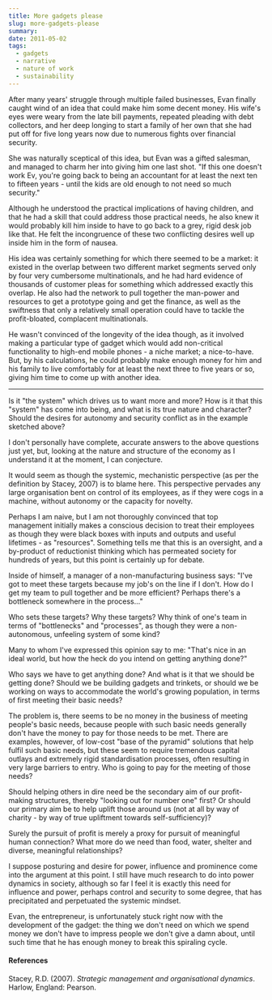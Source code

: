 ```yaml
---
title: More gadgets please
slug: more-gadgets-please
summary: 
date: 2011-05-02
tags:
  - gadgets
  - narrative
  - nature of work
  - sustainability
---
```


After many years' struggle through multiple failed businesses, Evan finally
caught wind of an idea that could make him some decent money. His wife's eyes
were weary from the late bill payments, repeated pleading with debt collectors,
and her deep longing to start a family of her own that she had put off for five
long years now due to numerous fights over financial security.

She was naturally sceptical of this idea, but Evan was a gifted salesman, and
managed to charm her into giving him one last shot. "If this one doesn't work
Ev, you're going back to being an accountant for at least the next ten to
fifteen years - until the kids are old enough to not need so much security."

Although he understood the practical implications of having children, and that
he had a skill that could address those practical needs, he also knew it would
probably kill him inside to have to go back to a grey, rigid desk job like that.
He felt the incongruence of these two conflicting desires well up inside him in
the form of nausea.

His idea was certainly something for which there seemed to be a market: it
existed in the overlap between two different market segments served only by
four very cumbersome multinationals, and he had hard evidence of thousands of
customer pleas for something which addressed exactly this overlap. He also had
the network to pull together the man-power and resources to get a prototype
going and get the finance, as well as the swiftness that only a relatively
small operation could have to tackle the profit-bloated, complacent
multinationals.

He wasn't convinced of the longevity of the idea though, as it involved making
a particular type of gadget which would add non-critical functionality to
high-end mobile phones - a niche market; a nice-to-have. But, by his
calculations, he could probably make enough money for him and his family to
live comfortably for at least the next three to five years or so, giving him
time to come up with another idea.

---

Is it "the system" which drives us to want more and more? How is it that this
"system" has come into being, and what is its true nature and character? Should
the desires for autonomy and security conflict as in the example sketched above?

I don't personally have complete, accurate answers to the above questions just
yet, but, looking at the nature and structure of the economy as I understand it
at the moment, I can conjecture.

It would seem as though the systemic, mechanistic perspective (as per the
definition by Stacey, 2007) is to blame here. This perspective pervades any
large organisation bent on control of its employees, as if they were cogs in
a machine, without autonomy or the capacity for novelty.

Perhaps I am naive, but I am not thoroughly convinced that top management
initially makes a conscious decision to treat their employees as though they
were black boxes with inputs and outputs and useful lifetimes - as "resources".
Something tells me that this is an oversight, and a by-product of reductionist
thinking which has permeated society for hundreds of years, but this point is
certainly up for debate.

Inside of himself, a manager of a non-manufacturing business says: "I've got to
meet these targets because my job's on the line if I don't. How do I get my team
to pull together and be more efficient? Perhaps there's a bottleneck somewhere
in the process..."

Who sets these targets? Why these targets? Why think of one's team in terms of
"bottlenecks" and "processes", as though they were a non-autonomous, unfeeling
system of some kind?

Many to whom I've expressed this opinion say to me: "That's nice in an ideal
world, but how the heck do you intend on getting anything done?"

Who says we have to get anything done? And what is it that we should be getting
done? Should we be building gadgets and trinkets, or should we be working on
ways to accommodate the world's growing population, in terms of first meeting
their basic needs?

The problem is, there seems to be no money in the business of meeting people's
basic needs, because people with such basic needs generally don't have the money
to pay for those needs to be met. There are examples, however, of low-cost
"base of the pyramid" solutions that help fulfil such basic needs, but these
seem to require tremendous capital outlays and extremely rigid standardisation
processes, often resulting in very large barriers to entry. Who is going to pay
for the meeting of those needs?

Should helping others in dire need be the secondary aim of our profit-making
structures, thereby "looking out for number one" first? Or should our primary
aim be to help uplift those around us (not at all by way of charity - by way of
true upliftment towards self-sufficiency)?

Surely the pursuit of profit is merely a proxy for pursuit of meaningful human
connection? What more do we need than food, water, shelter and diverse,
meaningful relationships?

I suppose posturing and desire for power, influence and prominence come into
the argument at this point. I still have much research to do into power dynamics
in society, although so far I feel it is exactly this need for influence and
power, perhaps control and security to some degree, that has precipitated and
perpetuated the systemic mindset.

Evan, the entrepreneur, is unfortunately stuck right now with the development
of the gadget: the thing we don't need on which we spend money we don't have to
impress people we don't give a damn about, until such time that he has enough
money to break this spiraling cycle.

#### References
Stacey, R.D. (2007). *Strategic management and organisational dynamics*.
Harlow, England: Pearson.
